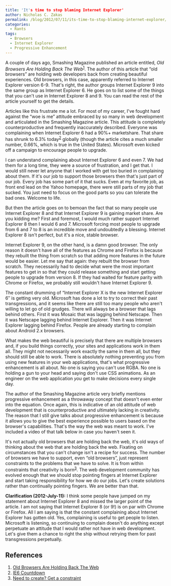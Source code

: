 ```yaml
---
title: 'It's time to stop blaming Internet Explorer'
author: Nicholas C. Zakas
permalink: /blog/2012/07/11/its-time-to-stop-blaming-internet-explorer/
categories:
  - Rants
tags:
  - Browsers
  - Internet Explorer
  - Progressive Enhancement
---
```

A couple of days ago, Smashing Magazine published an article entitled, <cite>Old Browsers Are Holding Back The Web</cite><sup>[1]</sup>. The author of this article that &#8220;old browsers&#8221; are holding web developers back from creating beautiful experiences. Old browsers, in this case, apparently referred to Internet Explorer version 6-9. That's right, the author groups Internet Explorer 9 into the same group as Internet Explorer 6. He goes on to list some of the things that you can't use in Internet Explorer 8 and 9. You can read the rest of the article yourself to get the details.

Articles like this frustrate me a lot. For most of my career, I've fought hard against the &#8220;woe is me&#8221; attitude embraced by so many in web development and articulated in the Smashing Magazine article. This attitude is completely counterproductive and frequently inaccurately described. Everyone was complaining when Internet Explorer 6 had a 90%+ marketshare. That share has shrunk to 6.3% today<sup>[2]</sup> globally (though the article cites a much smaller number, 0.66%, which is true in the United States). Microsoft even kicked off a campaign to encourage people to upgrade.

I can understand complaining about Internet Explorer 6 and even 7. We had them for a long time, they were a source of frustration, and I get that. I would still never let anyone that I worked with get too buried in complaining about them. If it's our job to support those browsers then that's just part of our job. Every job has some part of it that sucks. Even at my favorite job, as front end lead on the Yahoo homepage, there were still parts of my job that sucked. You just need to focus on the good parts so you can tolerate the bad ones. Welcome to life.

But then the article goes on to bemoan the fact that so many people use Internet Explorer 8 and that Internet Explorer 9 is gaining market share. Are you kidding me? First and foremost, I would much rather support Internet Explorer 8 then I would 6 and 7. Microsoft forcing most people to upgrade from 6 and 7 to 8 is an incredible move and undoubtedly a blessing. Internet Explorer 8 isn't perfect, but it's a nice, stable browser.

Internet Explorer 9, on the other hand, is a damn good browser. The only reason it doesn't have all of the features as Chrome and Firefox is because they rebuilt the thing from scratch so that adding more features in the future would be easier. Let me say that again: they rebuilt the browser from scratch. They necessarily had to decide what were the most important features to get in so that they could release something and start getting people to upgrade from version 8. If they had waited for feature parity with Chrome or Firefox, we probably still wouldn't have Internet Explorer 9.

The constant drumming of &#8220;Internet Explorer X is the new Internet Explorer 6&#8243; is getting very old. Microsoft has done a lot to try to correct their past transgressions, and it seems like there are still too many people who aren't willing to let go of old grudges. There will always be a browser that lags behind others. First it was Mosaic that was lagging behind Netscape. Then it was Netscape lagging behind Internet Explorer. Then it was Internet Explorer lagging behind Firefox. People are already starting to complain about Android 2.x browsers.

What makes the web beautiful is precisely that there are multiple browsers and, if you build things correctly, your sites and applications work in them all. They might not necessarily work exactly the same in them all, but they should still be able to work. There is absolutely nothing preventing you from using new features in your web applications, that's what progressive enhancement is all about. No one is saying you can't use RGBA. No one is holding a gun to your head and saying don't use CSS animations. As an engineer on the web application *you* get to make decisions every single day. 

The author of the Smashing Magazine article very briefly mentions progressive enhancement as a throwaway concept that doesn't even enter into the equation. Once again, this is indicative of an old attitude of web development that is counterproductive and ultimately lacking in creativity. The reason that I still give talks about progressive enhancement is because it allows you to give the best experience possible to users based on the browser's capabilities. That's the way the web was meant to work. I've included a video of that talk below in case you haven't seen it.



It's not actually old browsers that are holding back the web, it's old ways of thinking about the web that are holding back the web. Fixating on circumstances that you can't change isn't a recipe for success. The number of browsers we have to support, even &#8220;old browsers&#8221;, just represent constraints to the problems that we have to solve. It is from within constraints that creativity is born<sup>[3]</sup>. The web development community has evolved enough that we should stop pointing fingers at Internet Explorer and start taking responsibility for how we do our jobs. Let's create solutions rather than continually pointing fingers. We are better than that. 

**Clarification (2012-July-11):** I think some people have jumped on my statement about Internet Explorer 8 and missed the larger point of the article. I am not saying that Internet Explorer 8 (or 9!) is on par with Chrome or Firefox. All I am saying is that the constant complaining about Internet Explorer has gotten old. Yes, complaining is useful to get people to listen. Microsoft is listening, so continuing to complain doesn't do anything except perpetuate an attitude that I would rather not have in web development. Let's give them a chance to right the ship without retrying them for past transgressions perpetually.

## References

  1. [Old Browsers Are Holding Back The Web][1]
  2. [IE6 Countdown][2]
  3. [Need to create? Get a constraint][3]

 [1]: http://www.smashingmagazine.com/2012/07/09/old-browsers-are-holding-back-the-web/
 [2]: http://www.ie6countdown.com/
 [3]: http://www.wired.com/wiredscience/2011/11/need-to-create-get-a-constraint/
